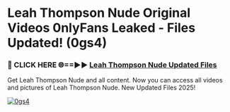 # Leah Thompson Nude Original Videos 0nlyFans Leaked - Files Updated! (0gs4)

<h3>🔴 CLICK HERE 🌐==►► <a href="https://tinyurl.com/y5r63du9" rel="nofollow">Leah Thompson Nude Updated Files</a></h3>

Get Leah Thompson Nude and all content. Now you can access all videos and pictures of Leah Thompson Nude. New Updated Files 2025!

[![0gs4](https://i.imgur.com/UVo9nyh.gif)](https://tinyurl.com/y5r63du9)